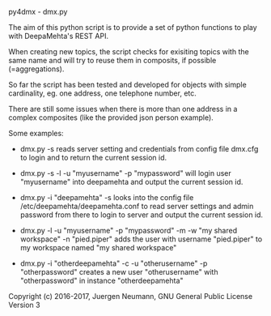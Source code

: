 py4dmx - dmx.py

The aim of this python script is to provide a set of python functions to play
with DeepaMehta's REST API.

When creating new topics, the script checks for exisiting topics with the same
name and will try to reuse them in composits, if possible (=aggregations).

So far the script has been tested and developed for objects with simple
cardinality, eg. one address, one telephone number, etc.

There are still some issues when there is more than one address in a complex
composites (like the provided json person example).

Some examples:

 * dmx.py -s
   reads server setting and credentials from config file dmx.cfg to login and to return
   the current session id.

 * dmx.py -s -l -u "myusername" -p "mypassword"
   will login user "myusername" into deepamehta and output the current session id.

 * dmx.py -i "deepamehta" -s
   looks into the config file /etc/deepamehta/deepamehta.conf to read server settings and 
   admin password from there to login to server and output the current session id.

 * dmx.py -l -u "myusername" -p "mypassword" -m -w "my shared workspace" -n "pied.piper"
   adds the user with username "pied.piper" to my workspace named "my shared workspace"

 * dmx.py -i "otherdeepamehta" -c -u "otherusername" -p "otherpassword"
   creates a new user "otherusername" with "otherpassword" in instance "otherdeepamehta"


Copyright (c) 2016-2017, Juergen Neumann, GNU General Public License Version 3
